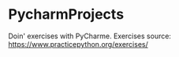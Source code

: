 # PycharmProjects
Doin' exercises with PyCharme. 
Exercises source: https://www.practicepython.org/exercises/
